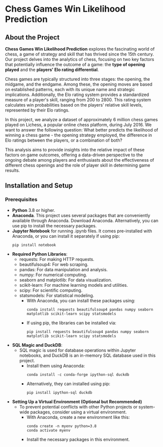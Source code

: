# Chess Games Win Likelihood Prediction

## About the Project
**Chess Games Win Likelihood Prediction** explores the fascinating world of chess, a game of strategy and skill that has thrived since the 15th century. Our project delves into the analytics of chess, focusing on two key factors that potentially influence the outcome of a game: the **type of opening played** and the **players' Elo rating differential**.

Chess games are typically structured into three stages: the opening, the midgame, and the endgame. Among these, the opening moves are based on established patterns, each with its unique name and strategic implications. Additionally, the Elo rating system provides a standardized measure of a player's skill, ranging from 200 to 2800. This rating system calculates win probabilities based on the players' relative skill levels, represented by their Elo ratings.

In this project, we analyze a dataset of approximately 6 million chess games played on Lichess, a popular online chess platform, during July 2016. We want to answer the following question: What better predicts the likelihood of winning a chess game - the opening strategy employed, the difference in Elo ratings between the players, or a combination of both?

This analysis aims to provide insights into the relative impact of these factors on game outcomes, offering a data-driven perspective to the ongoing debate among players and enthusiasts about the effectiveness of different chess openings and the role of player skill in determining game results.

## Installation and Setup
### Prerequisites
* **Python** 3.8 or higher.
* **Anaconda**. This project uses several packages that are conveniently available through Anaconda. Download Anaconda. Alternatively, you can use pip to install the necessary packages.
* **Jupyter Notebook** for running .ipynb files. It comes pre-installed with Anaconda, or you can install it separately if using pip:
  ```
  pip install notebook
  ```
* **Required Python Libraries**:
  * requests: For making HTTP requests.
  * beautifulsoup4: For web scraping.
  * pandas: For data manipulation and analysis.
  * numpy: For numerical computing.
  * seaborn and matplotlib: For data visualization.
  * scikit-learn: For machine learning models and utilities.
  * scipy: For scientific computing.
  * statsmodels: For statistical modeling.
    * With Anaconda, you can install these packages using:
      ```
      conda install requests beautifulsoup4 pandas numpy seaborn matplotlib scikit-learn scipy statsmodels
      ```
    * If using pip, the libraries can be installed via:
      ```
      pip install requests beautifulsoup4 pandas numpy seaborn matplotlib scikit-learn scipy statsmodels
      ```
* **SQL Magic and DuckDB**:
  * SQL magic is used for database operations within Jupyter notebooks, and DuckDB is an in-memory SQL database used in this project.
    * Install them using Anaconda:
      ```
      conda install -c conda-forge ipython-sql duckdb
      ```
    * Alternatively, they can installed using pip:
      ```
      pip install ipython-sql duckdb
      ```
* **Setting Up a Virtual Environment (Optional but Recommended)**
  * To prevent potential conflicts with other Python projects or system-wide packages, consider using a virtual environment.
    * With Anaconda, create a new environment like this:
      ```
      conda create -n myenv python=3.8
      conda activate myenv
      ```
    * Install the necessary packages in this environment.

    
 
